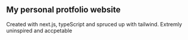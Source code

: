 ## My personal protfolio website 

Created with next.js, typeScript and spruced up with tailwind.
Extremly uninspired and accpetable